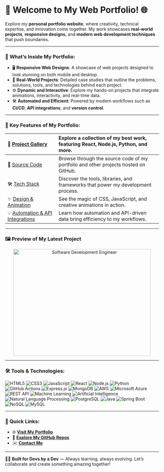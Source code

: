 # 🌟 Welcome to My Web Portfolio! 🌐

Explore my **personal portfolio website**, where creativity, technical expertise, and innovation come together. My work showcases **real-world projects**, **responsive designs**, and **modern web development techniques** that push boundaries.

---

### 🚀 **What’s Inside My Portfolio**:
- 🖥️ **Responsive Web Designs**: A showcase of web projects designed to look stunning on both mobile and desktop.
- 💼 **Real-World Projects**: Detailed case studies that outline the problems, solutions, tools, and technologies behind each project.
- ⚙️ **Dynamic and Interactive**: Explore my hands-on projects that integrate animations, interactivity, and real-time data.
- 🛠️ **Automated and Efficient**: Powered by modern workflows such as **CI/CD**, **API integrations**, and **version control**.

---

### **🌟 Key Features of My Portfolio**:

| 🎯 [Project Gallery](#) | Explore a collection of my best work, featuring **React**, **Node.js**, **Python**, and more. |
| :-- | :-- |
| 📂 [Source Code](https://github.com/dakshgoti14) | Browse through the source code of my portfolio and other projects hosted on GitHub. |
| 🛠️ [Tech Stack](#) | Discover the tools, libraries, and frameworks that power my development process. |
| ✨ [Design & Animation](#) | See the magic of CSS, JavaScript, and creative animations in action. |
| 💡 [Automation & API Integrations](#) | Learn how automation and API-driven data bring efficiency to my workflows. |

---

### 🖼️ **Preview of My Latest Project**
<div align="center">
<img alt="Software Development Engineer" height=350 width=450 src="https://images.squarespace-cdn.com/content/v1/5769fc401b631bab1addb2ab/1541580611624-TE64QGKRJG8SWAIUS7NS/ke17ZwdGBToddI8pDm48kPoswlzjSVMM-SxOp7CV59BZw-zPPgdn4jUwVcJE1ZvWQUxwkmyExglNqGp0IvTJZamWLI2zvYWH8K3-s_4yszcp2ryTI0HqTOaaUohrI8PI6FXy8c9PWtBlqAVlUS5izpdcIXDZqDYvprRqZ29Pw0o/coding-freak.gif" />  
</div>


---

### 🛠️ **Tools & Technologies**:

![HTML5](https://img.shields.io/badge/HTML5-E34F26?style=for-the-badge&logo=html5&logoColor=white)
![CSS3](https://img.shields.io/badge/CSS3-1572B6?style=for-the-badge&logo=css3&logoColor=white)
![JavaScript](https://img.shields.io/badge/JavaScript-F7DF1E?style=for-the-badge&logo=javascript&logoColor=black)
![React](https://img.shields.io/badge/React-61DAFB?style=for-the-badge&logo=react&logoColor=black)
![Node.js](https://img.shields.io/badge/Node.js-43853D?style=for-the-badge&logo=node.js&logoColor=white)
![Python](https://img.shields.io/badge/Python-3776AB?style=for-the-badge&logo=python&logoColor=white)
![GitHub Actions](https://img.shields.io/badge/GitHub_Actions-2088FF?style=for-the-badge&logo=github-actions&logoColor=white)
![Express.js](https://img.shields.io/badge/Express.js-404D59?style=for-the-badge&logo=express&logoColor=white)
![MongoDB](https://img.shields.io/badge/MongoDB-47A248?style=for-the-badge&logo=mongodb&logoColor=white)
![AWS](https://img.shields.io/badge/AWS-FF9900?style=for-the-badge&logo=amazon-aws&logoColor=white)
![Microsoft Azure](https://img.shields.io/badge/Microsoft_Azure-0078D4?style=for-the-badge&logo=microsoft-azure&logoColor=white)
![REST API](https://img.shields.io/badge/REST_API-0052CC?style=for-the-badge&logo=api&logoColor=white)
![Machine Learning](https://img.shields.io/badge/Machine_Learning-FF6F00?style=for-the-badge&logo=tensorflow&logoColor=white)
![Artificial Intelligence](https://img.shields.io/badge/Artificial_Intelligence-0277BD?style=for-the-badge&logo=ai&logoColor=white)
![Natural Language Processing](https://img.shields.io/badge/Natural_Language_Processing-FF6F61?style=for-the-badge&logo=nlp&logoColor=white)
![PostgreSQL](https://img.shields.io/badge/PostgreSQL-336791?style=for-the-badge&logo=postgresql&logoColor=white)
![Java](https://img.shields.io/badge/Java-007396?style=for-the-badge&logo=java&logoColor=white)
![Spring Boot](https://img.shields.io/badge/Spring_Boot-6DB33F?style=for-the-badge&logo=spring-boot&logoColor=white)
![NoSQL](https://img.shields.io/badge/NoSQL-3E6E93?style=for-the-badge&logo=nosql&logoColor=white)
![MySQL](https://img.shields.io/badge/MySQL-4479A1?style=for-the-badge&logo=mysql&logoColor=white)

---

### 🔗 **Quick Links**:

- 🌐 **[Visit My Portfolio](https://https://dakshgoti14.github.io/)**  
- 📂 **[Explore My GitHub Repos](https://github.com/dakshgoti14)**  
- ✉️ **[Contact Me](mailto:your.dakshngoti6071@gmail.com)**  

---

👨‍💻 **Built for Devs by a Dev** — Always learning, always evolving. Let’s collaborate and create something amazing together!
